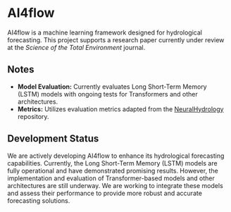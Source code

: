 # AI4flow

AI4flow is a machine learning framework designed for hydrological forecasting. This project supports a research paper currently under review at the *Science of the Total Environment* journal.

## Notes

- **Model Evaluation:** Currently evaluates Long Short-Term Memory (LSTM) models with ongoing tests for Transformers and other architectures.
- **Metrics:** Utilizes evaluation metrics adapted from the [NeuralHydrology](https://github.com/neuralhydrology/neuralhydrology) repository.

## Development Status

We are actively developing AI4flow to enhance its hydrological forecasting capabilities. Currently, the Long Short-Term Memory (LSTM) models are fully operational and have demonstrated promising results. However, the implementation and evaluation of Transformer-based models and other architectures are still underway. We are working to integrate these models and assess their performance to provide more robust and accurate forecasting solutions.
